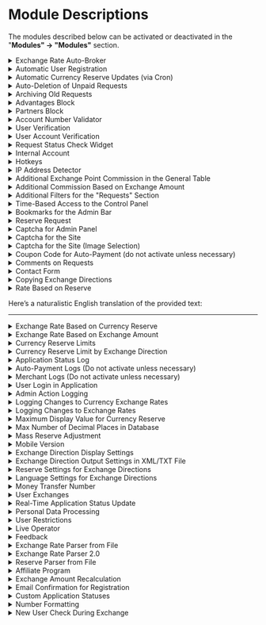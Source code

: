 # Module Descriptions

The modules described below can be activated or deactivated in the "**Modules" → "Modules"** section.

<details>

<summary>Exchange Rate Auto-Broker</summary>

This module allows you to link the exchange rate on your site to the rate of another exchange service.

</details>

<details>

<summary>Automatic User Registration</summary>

This module enables automatic user registration on the site when an exchange is made.

To ensure the module works correctly, you need to configure the email template in the "**Messages" → "Email Templates" → "Registration Form"** section.

</details>

<details>

<summary>Automatic Currency Reserve Updates (via Cron)</summary>

This module allows for updating currency reserves using a task scheduler (Cron). This option is relevant only for automatic reserves.

The link for the task scheduler can be found in the "**Currencies"** section under the "**Cron Link"** column.

</details>

<details>

<summary>Auto-Deletion of Unpaid Requests</summary>

This module allows you to set a time for the automatic deletion of requests with the statuses: "**new request**", "**when the user navigated to the payment page**", "**the user marked the request as paid**".

Module settings can be found in the "**Exchange Directions" → "Automatic Deletion of Unpaid Requests"** section. Additionally, each exchange direction has its own settings for auto-deleting unpaid requests, located in the direction settings under the "**Deletion of Unpaid Requests"** tab.

</details>

<details>

<summary>Archiving Old Requests</summary>

This module allows you to archive requests that are older than two months. Archived requests are moved to the "**Requests" → "Archived Requests"** section. If archiving is already in operation, deactivating the module will cause issues with displaying currency reserves, partner balances, and user discount amounts.

</details>

<details>

<summary>Advantages Block</summary>

This module allows you to display the advantages of your site on the homepage. You can set an icon and a description for it.

Module settings can be found in the "**Advantages"** section.

</details>

<details>

<summary>Partners Block</summary>

This module allows you to display a block with partner logos on the homepage.

Module settings can be found in the "**Partners"** section.

</details>

<details>

<summary>Account Number Validator</summary>

This module allows you to check the validity (correctness) of a Bitcoin address and bank card number during request creation.

Module settings can be found in the "**Merchants" → "Account Number Validator"** section.

</details>

<details>

<summary>User Verification</summary>

This module allows users to undergo identity verification with the option to upload images.

For more details about the module's capabilities, please refer to [this link](https://premium.gitbook.io/rukovodstvo-polzovatelya/osnovnye-nastroiki/verifikaciya/verifikaciya-lichnosti).

</details>

<details>

<summary>User Account Verification</summary>

This module allows all registered users to verify their accounts by uploading images/photos.

For example, a user can upload a photo of the front side of their bank card. There is also an option to restrict request creation for unverified accounts on the site. For more details about the module's settings, please refer to [this link](https://premium.gitbook.io/rukovodstvo-polzovatelya/osnovnye-nastroiki/verifikaciya/verifikaciya-scheta).

</details>

<details>

<summary>Request Status Check Widget</summary>

This module allows users to check the status of their requests on the site. The request status check form is available as a widget in the sidebar and as a separate page.

Module settings can be found in the "**Appearance" → "Widgets" → "Request Status Check"** section.

</details>

<details>

<summary>Internal Account</summary>

This module allows users to make exchanges on the site using their internal account, which is accessible in their personal dashboard.

For more details about the module's capabilities, please refer to [this link](https://premium.gitbook.io/main/osnovnye-nastroiki/nastroiki/vnutrennie-scheta/obmen-s-uchastiem-vnutrennego-scheta-polzovatelya).

</details>

<details>

<summary>Hotkeys</summary>

This module allows you to manage the status of requests using keyboard shortcuts.

Module settings can be found in the "**Hotkeys"** section.

</details>

<details>

<summary>IP Address Detector</summary>

This module allows you to determine the user's country based on their IP address. It is an addition to the GEO IP module.

</details>

<details>

<summary>Additional Exchange Point Commission in the General Table</summary>

This module allows you to display the parameters "**Additional Commission from Sender**" and "**Additional Commission from Recipient**" in the general table of exchange directions in the site management panel for quick access.

</details>

<details>

<summary>Additional Commission Based on Exchange Amount</summary>

This module allows you to set the exchange point's commission based on the amount being exchanged.

Module settings can be found in the settings of any exchange direction under the "**Exchange Point Commissions**" tab, specifically the parameter "**Additional Commission Based on Exchange Amount**".

</details>

<details>

<summary>Additional Filters for the "Requests" Section</summary>

This module allows you to display additional buttons for filtering requests based on specific parameters.

The filters can be found in the "**Requests"** section under each request.

</details>

<details>

<summary>Time-Based Access to the Control Panel</summary>

This module allows you to restrict access to the control panel based on a time interval (working hours).

Module settings can be found in the "**Users" → "Time-Based Access to the Control Panel"** section.

</details>

<details>

<summary>Bookmarks for the Admin Bar</summary>

This module allows you to save sections of the site as bookmarks for quick access. At the top of the screen, you will see a red heart icon and the text "**Add to Bookmarks"**. Navigate to the section you want to bookmark and click on "**Add to Bookmarks"**. Hover over the heart icon to see a list of bookmarks for quick access to sections.

Module settings can be found in the "**Modules" → "Bookmark Sorting"** section.

</details>

<details>

<summary>Reserve Request</summary>

This module allows users to submit a request for reserve in the exchange direction.

![](<../../../.gitbook/assets/image (1947)_eng.png>)

![](<../../../.gitbook/assets/image (1949)_eng.png>)

Requests from clients will be displayed in the "**Reserve Requests**" section.

![](<../../../.gitbook/assets/image (1950)_eng.png>)

When the necessary reserve becomes available in the exchange direction, the user will receive a notification via email (if the corresponding template is activated and configured).&#x20;

![](<../../../.gitbook/assets/image (1951)_eng.png>)

</details>

<details>

<summary>Captcha for Admin Panel</summary>

A captcha with mathematical operations: multiplication, addition, subtraction.

Module settings can be found in the "**Exchange Settings" → "General Settings"** section.

</details>

<details>

<summary>Captcha for the Site</summary>

A captcha with mathematical operations: multiplication, addition, subtraction.

Module settings can be found in the "**Modules" → "Captcha"** section.

Module settings can also be found in the "**Exchange Settings" → "General Settings"** section.

</details>

<details>

<summary>Captcha for the Site (Image Selection)</summary>

This module allows you to create custom captcha options based on selecting the correct image from those presented.

Module settings can be found in the "**Image Selection Captcha"** section.

</details>

<details>

<summary>Coupon Code for Auto-Payment (do not activate unless necessary)</summary>

This module allows you to display a coupon code in the site management panel in the "**Requests"** section within the request card, as well as for the user in their personal dashboard in the "**Your Operations"** section and via shortcode in the request itself. It is not advisable to activate this module, as if a malicious actor gains access to a user's personal account, they could exploit an unredeemed coupon.

</details>

<details>

<summary>Comments on Requests</summary>

This module allows you to leave comments on requests. There are two types of comments: for the administrator and for the user. User comments can be displayed in the user's request.

</details>

<details>

<summary>Contact Form</summary>

This module allows you to display a feedback form on the site.

</details>

<details>

<summary>Copying Exchange Directions</summary>

In the "**Exchange Directions**" section, there is a button for copying an exchange direction.

</details>

<details>

<summary>Rate Based on Reserve</summary>

This module allows you to set exchange rates based on the available reserves. 

</details>

Here’s a naturalistic English translation of the provided text:

---

<details>

<summary>Exchange Rate Based on Currency Reserve</summary>

This module allows you to set an exchange rate that will vary depending on the currency reserve.

You can find the settings for this option in the exchange direction settings under the "**Rate**" tab.

</details>

<details>

<summary>Exchange Rate Based on Exchange Amount</summary>

This module allows you to set an exchange rate that will change based on the amount being exchanged.

You can find the settings for this option in the exchange direction settings under the "**Rate**" tab.

</details>

<details>

<summary>Currency Reserve Limits</summary>

This module allows you to set daily and monthly limits for receiving and disbursing funds in the settings for each currency.

</details>

<details>

<summary>Currency Reserve Limit by Exchange Direction</summary>

This module allows you to restrict the currency reserve for a specific exchange direction. The limits can be set in the exchange direction settings under the "**Reserve**" tab.

</details>

<details>

<summary>Application Status Log</summary>

This module allows you to track changes in the status of applications.

You can find the module settings in the "**Applications**" → "**Application Status Log**" section.

</details>

<details>

<summary>Auto-Payment Logs (Do not activate unless necessary)</summary>

This module allows you to log errors that occur during automatic payments. It should only be used for diagnostic purposes, so activating this module without necessity is not recommended.

You can find the module settings in the "**Merchants**" → "**Auto-Payment Log**" section.

</details>

<details>

<summary>Merchant Logs (Do not activate unless necessary)</summary>

This module allows you to log responses from payment systems when processing payments through merchants. It should only be used for diagnostic purposes, so activating this module without necessity is not recommended.

You can find the module settings in the "**Merchants**" → "**Merchant Log**" section.

</details>

<details>

<summary>User Login in Application</summary>

This module displays the user's login in the application details.

</details>

<details>

<summary>Admin Action Logging</summary>

This module logs all actions taken by users in the website management panel.

</details>

<details>

<summary>Logging Changes to Currency Exchange Rates</summary>

This module records changes to the rates specified in the "**Currency Codes**" section.

</details>

<details>

<summary>Logging Changes to Exchange Rates</summary>

This module records changes to the exchange rates for specific directions.

</details>

<details>

<summary>Maximum Display Value for Currency Reserve</summary>

This module allows you to limit the current reserve value in the currency settings.

</details>

<details>

<summary>Max Number of Decimal Places in Database</summary>

This module allows you to limit the maximum number of decimal places stored in the database for exchange rates, reserves, etc.

You can find the module settings in the "**Exchange Settings**" → "**Exchange Settings**" → "**Max. Number of Decimal Places in Site Calculations / Max. Number of Decimal Places for Currency Reserves / Max. Number of Decimal Places for Currency Exchange Rates**" section.

</details>

<details>

<summary>Mass Reserve Adjustment</summary>

This module allows you to perform mass adjustments to currency reserves (for those currencies where the reserve is calculated based on applications).

You can find the module settings in the "**Reserve Adjustment**" → "**Group Reserve Adjustment**" section.

</details>

<details>

<summary>Mobile Version</summary>

This module enables the mobile version of the website.

You can find the module settings in the "**Theme Settings**" → "**Mobile Version and Homepage (Mobile Version)**" and "**Exchange Settings**" → "**Mobile Version Settings**" sections.

</details>

<details>

<summary>Exchange Direction Display Settings</summary>

This module adds the options listed below to the "**Exchange Settings**" ➔ "**Basic Settings**".

![](<../../../.gitbook/assets/image (2050)_eng.png>)

</details>

<details>

<summary>Exchange Direction Output Settings in XML/TXT File</summary>

This module allows you to configure the XML/TXT file with exchange rates for monitoring exchange points.

You can find the module settings in the "**Exchange Settings**" → "**TXT and XML Export Settings**" section.

</details>

<details>

<summary>Reserve Settings for Exchange Directions</summary>

This module allows you to set reserve values in various ways for specific exchange directions. The limits can be set in the exchange direction settings under the "**Reserve**" tab.

</details>

<details>

<summary>Language Settings for Exchange Directions</summary>

This module allows you to restrict access to an exchange direction based on the language selected by the user on the website.

You can find the settings for this option in the exchange direction settings under the "**Restrictions and Checks**" tab, in the "**Language**" parameter.

</details>

<details>

<summary>Money Transfer Number</summary>

This module allows you to request the user to enter the money transfer number when creating an application. The entered number will be displayed in the application details.

You can find the module settings in the "**Modules**" → "**Money Transfer Number**" section.

</details>

<details>

<summary>User Exchanges</summary>

This module displays the user's exchanges in their personal account.

</details>

<details>

<summary>Real-Time Application Status Update</summary>

This module allows you to update application statuses without reloading the page in the "**Applications**" section.

</details>

<details>

<summary>Personal Data Processing</summary>

This module displays a checkbox for accepting the agreement for personal data processing in the contact and feedback forms.

</details>

<details>

<summary>User Restrictions</summary>

This module allows you to limit the number of applications a user can create from a single IP address.

You can find the module settings in the "**Modules**" → "**User Restrictions**" section. Additionally, settings for this option can be found in the exchange direction settings under the "**Restrictions and Checks**" tab.

</details>

<details>

<summary>Live Operator</summary>

This module allows you to "highlight" an application for other operators if it is already being handled by one operator.

</details>

<details>

<summary>Feedback</summary>

This module allows users to publish reviews about the website.

You can find the module settings in the "**Feedback**" section.

</details>

<details>

<summary>Exchange Rate Parser from File</summary>

This module allows you to link the exchange rate for a direction to a value found in a special file.

For more details about the module's capabilities, read [this link](https://premium.gitbook.io/rukovodstvo-polzovatelya/osnovnye-nastroiki/kursy-valyut/kursy-valyut-iz-faila).

</details>

<details>

<summary>Exchange Rate Parser 2.0</summary>

This module allows you to "link" the exchange rate on the website to specific sources of rates: Central Bank, cryptocurrency exchanges, etc.

You can find the module settings in the "**Parsers 2.0**" section.

</details>

<details>

<summary>Reserve Parser from File</summary>

This module allows you to link the currency reserve to a value found in a special file.

For more details about the module's capabilities, read [this link](https://premium.gitbook.io/rukovodstvo-polzovatelya/osnovnye-nastroiki/rezervy/rezerv-iz-faila).

</details>

<details>

<summary>Affiliate Program</summary>

This module allows you to set up an affiliate program on the website.

For more details about the module's capabilities, read [this link](https://premium.gitbook.io/rukovodstvo-polzovatelya/osnovnye-nastroiki/partnerskaya-programma).

</details>

<details>

<summary>Exchange Amount Recalculation</summary>

This module allows you to automatically recalculate the exchange amount of an application after a specified time based on its status.

You can find the settings for this option in the exchange direction settings under the "**Exchange Amount Recalculation**" tab.

</details>

<details>

<summary>Email Confirmation for Registration</summary>

This module allows you to send a confirmation link to the user's email upon registration on the website.

</details>

<details>

<summary>Custom Application Statuses</summary>

This module allows you to create custom application statuses. The created statuses can only be assigned to applications manually.

You can find the module settings in the "**Application Statuses**" and "**Exchange Direction**" → "**Exchange Direction Templates**" sections.

</details>

<details>

<summary>Number Formatting</summary>

This module allows you to set the maximum number of decimal places on the website and display the reserve value in a format like 100,000.

</details>

<details>

<summary>New User Check During Exchange</summary>

---

Let me know if you need further assistance!

Here’s a naturalistic English translation of the provided text:

---

**New User Detection Module**

This module allows you to identify users who are making their first exchange at the exchange point. For these users, you can set up a freeze on automatic payouts.

You can find the module settings under "**Exchange Settings" → "Exchange Configuration" → "New User Check."**

---

<details>

<summary>Exchange Request Editor</summary>

This module enables you to edit the parameters of a created exchange request.

You can find the edit button for the request in the "**Requests"** section, located under each request.

</details>

<details>

<summary>Redirect to Exchange Directions</summary>

This module allows you to redirect users (passing the parameters cur_from and cur_to) to a selected exchange direction when they navigate from the monitoring page to the exchange point.

</details>

<details>

<summary>Maintenance Mode</summary>

This module allows you to disable the site for technical maintenance.

You can find the module settings under "**Maintenance Mode."**

</details>

<details>

<summary>User Discounts</summary>

This module allows you to set a fixed discount for individual users of the exchange. The discount applies to the exchange rate.

Once the module is activated, a field labeled "**Personal Discount**" will appear in the user's profile, where you can specify the discount percentage. This discount takes precedence over cumulative discounts.

</details>

<details>

<summary>Direction Sorting</summary>

This module allows you to sort exchange directions by the "**I Give**" and "**I Receive**" columns.

</details>

<details>

<summary>Operator Status</summary>

This module allows you to configure the widget for "**Operator Online/Offline**," which is displayed on the site.

You can find the module settings under "**Operational Status."**

</details>

<details>

<summary>Currency Accounts for Directions</summary>

This module simplifies operations when using a large number of exchange point details during manual exchanges.

For more information about the module's capabilities, read [here](https://premium.gitbook.io/main/osnovnye-nastroiki/merchanty-i-avtovyplaty/merchanty/ispolzovanie-svoikh-kart-koshelkov-schetov).

</details>

<details>

<summary>User Accounts</summary>

This module allows you to view the accounts that users add in their personal cabinet.

You can find the module settings under "**User Accounts."**

</details>

<details>

<summary>Transaction Confirmation Counter (Crypto)</summary>

This module allows you to record the confirmations received for transactions when paying through relevant merchants (such as Blockchain.info, Block.io, etc.). You can also display the number of confirmations received for a paid request.

You can find the module settings under "**Requests" → "Confirmation Log."**

</details>

<details>

<summary>Countdown Timer</summary>

This module allows you to display a countdown timer on the site for users, indicating when an unpaid request will be deleted.

</details>

<details>

<summary>Rates</summary>

This module allows you to display all exchange directions and their rates in a table format on the site.

</details>

<details>

<summary>Maintenance Notification Text</summary>

This module allows you to set the notification text that appears when the Premium Exchanger plugin is deactivated.

You can find the module settings under "**Modules" → "Maintenance Notification Text."**

</details>

<details>

<summary>Header Notification</summary>

This module allows you to display a warning notification on a red background in the site header according to a schedule and based on the operator's status.

You can find the module settings under "**Notifications."**

</details>

<details>

<summary>Initial Request ID Setup</summary>

This module allows you to set the initial request number on the site. Numbers can only be set to increase.

You can find the module settings under "**Modules" → "Current Request ID."**

</details>

<details>

<summary>Exchange Filter for Guests</summary>

This module activates the ability to set various restrictions on the site for users.

You can find the module settings under "**Exchange Settings" → "Exchange Filters."**

</details>

<details>

<summary>User Filtering</summary>

This module allows you to filter registered users on the site by parameters: verified, unverified, and discount size.

You can find the module settings under "**Users" → "User Filters."**

</details>

<details>

<summary>Financial Statistics</summary>

This module allows you to calculate the profit of the exchange point.

You can find the module settings under "**Financial Statistics."**

</details>

<details>

<summary>Wallet Verification Checker</summary>

This module allows you to check the verification status of a wallet in the payment system.

You can find the module settings under "**Modules" → "Wallet Verification Checker"** and in the direction settings under the "**Restrictions and Checks**" tab, with parameters for "**Check Wallet Verification in PS**" and "**Require Verified Wallet in PS**," as well as in the currency settings.

</details>

<details>

<summary>Blacklist</summary>

This module allows you to add a client's personal data to a blacklist to prevent requests from being created on the site with that data.

You can find the module settings under "**Blacklist."**

</details>

<details>

<summary>BestChange Blacklist</summary>

This module allows you to check the client's details against the BestChange blacklist and prohibit exchanges if the data is found in the monitoring blacklist.

You can find the module settings under "**Modules" → "**BestChange Blacklist**" (the module must be activated in the "Modules" section). Your site must be listed on Bestchange.ru to use this check.

To use the module, generate an API key in your BestChange account and enter it in the "**Key**" field in the module settings.

![](<../../../.gitbook/assets/image (169)_eng.png>) \

![](<../../../.gitbook/assets/image (168)_eng.png>)

</details>

<details>

<summary>Email Notification Templates</summary>

This module allows you to set the same sender name and email address for all email templates at once.

You can find the module settings under "**Messages" → "Email Templates."**

</details>

<details>

<summary>Contact Export</summary>

This module allows you to export the contacts of users who have made exchanges on the site to an xls file.

You can find the module settings under "**Contact Export."**

</details>

<details>

<summary>Export/Import</summary>

This module allows you to export and import currencies and exchange directions to an Excel file (CSV format). It also allows you to export requests created on the site to an Excel file (CSV format).

You can find the module settings under "**Modules" → "Exchange Export," "Export/Import Exchange Directions," "Export/Import Currencies."**

</details>

<details>

<summary>BestChange Parser</summary>

For more information about the module's capabilities, read [here](https://premium.gitbook.io/main/osnovnye-nastroiki/kursy-valyut/bestchange-parser).

</details>

<details>

<summary>GEO IP</summary>

This module allows you to create a list of allowed and prohibited countries, restrict access to exchange directions based on the user's country, and completely block access to the site based on the user's country. It also allows you to maintain black and white lists of IP addresses.

You can find the module settings under "**GEO IP."**

</details>

<details>

<summary>HTML Sitemap</summary>

This module allows you to create an HTML sitemap.

You can find the module settings under "**Exchange Settings" → "HTML Sitemap Settings."**

</details>

<details>

<summary>Email Verification</summary>

This module allows you to request a one-time code sent to the user's email during the creation of a request.

You can find the module settings under "**Modules" → "Email Verification Settings."**

</details>

<details>

<summary>LIVE Requests</summary>

This module allows you to display information about incoming requests and notify about requests with an audible alert without reloading the page.

You can find the module settings under "**Requests" → "LIVE Requests."**

</details>

<details>

<summary>QR Code Generator</summary>

This module allows you to display a QR code on the payment page when paying through cryptocurrency merchants.

</details>

<details>

<summary>SEO</summary>

This module allows you to perform SEO settings for the site.

You can find the module settings under "**SEO."**

</details>

<details>

<summary>SMTP</summary>

This module allows you to send emails from the site via SMTP.

For more information about the module's capabilities, read [here](https://premium.gitbook.io/rukovodstvo-polzovatelya/osnovnye-nastroiki/uvedomleniya/opovesheniya-po-e-mail#nastroika-smtp).

</details>

<details>

<summary>SMS Verification</summary>

---

If you need further assistance or specific sections translated, feel free to ask!

The module allows users to request a one-time code, which is sent to their mobile phone during the application process.

You can find the module settings under "**Modules" → "SMS Code Verification Settings"**.

</details>

<details>

<summary>Webmoney X19</summary>

This module enables the verification of user details through the X19 interface for exchanges involving the Webmoney payment system.

The module settings can be found under "**Modules" → "X19"**.

</details>